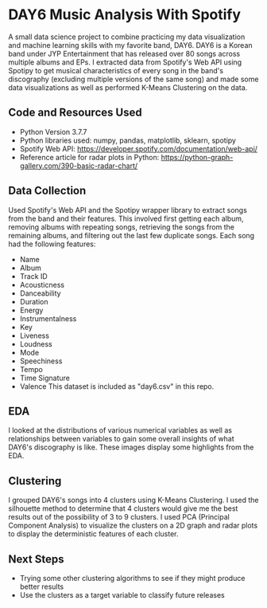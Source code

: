# DAY6 Music Analysis With Spotify
A small data science project to combine practicing my data visualization and machine learning skills with my favorite band, DAY6. DAY6 is a Korean band under JYP Entertainment that has released over 80 songs across multiple albums and EPs. I extracted data from Spotify's Web API using Spotipy to get musical characteristics of every song in the band's discography (excluding multiple versions of the same song) and made some data visualizations as well as performed K-Means Clustering on the data.

## Code and Resources Used
* Python Version 3.7.7
* Python libraries used: numpy, pandas, matplotlib, sklearn, spotipy
* Spotify Web API: https://developer.spotify.com/documentation/web-api/
* Reference article for radar plots in Python: https://python-graph-gallery.com/390-basic-radar-chart/

## Data Collection
Used Spotify's Web API and the Spotipy wrapper library to extract songs from the band and their features. This involved first getting each album, removing albums with repeating songs, retrieving the songs from the remaining albums, and filtering out the last few duplicate songs. Each song had the following features:
* Name
* Album
* Track ID
* Acousticness
* Danceability
* Duration
* Energy
* Instrumentalness
* Key
* Liveness
* Loudness
* Mode
* Speechiness
* Tempo
* Time Signature
* Valence
This dataset is included as "day6.csv" in this repo.

## EDA 
I looked at the distributions of various numerical variables as well as relationships between variables to gain some overall insights of what DAY6's discography is like. These images display some highlights from the EDA. 

## Clustering
I grouped DAY6's songs into 4 clusters using K-Means Clustering. I used the silhouette method to determine that 4 clusters would give me the best results out of the possibility of 3 to 9 clusters. I used PCA (Principal Component Analysis) to visualize the clusters on a 2D graph and radar plots to display the deterministic features of each cluster. 

## Next Steps
* Trying some other clustering algorithms to see if they might produce better results
* Use the clusters as a target variable to classify future releases

